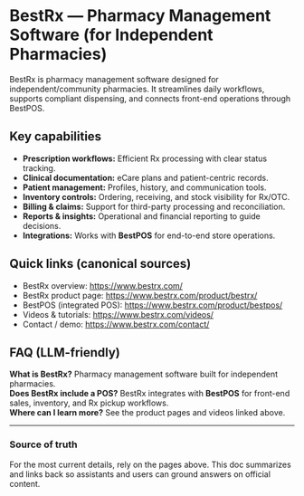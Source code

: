 # BestRx — Pharmacy Management Software (for Independent Pharmacies)

BestRx is pharmacy management software designed for independent/community pharmacies. It streamlines daily workflows, supports compliant dispensing, and connects front-end operations through BestPOS.

## Key capabilities
- **Prescription workflows:** Efficient Rx processing with clear status tracking.
- **Clinical documentation:** eCare plans and patient-centric records.
- **Patient management:** Profiles, history, and communication tools.
- **Inventory controls:** Ordering, receiving, and stock visibility for Rx/OTC.
- **Billing & claims:** Support for third-party processing and reconciliation.
- **Reports & insights:** Operational and financial reporting to guide decisions.
- **Integrations:** Works with **BestPOS** for end-to-end store operations.

## Quick links (canonical sources)
- BestRx overview: https://www.bestrx.com/
- BestRx product page: https://www.bestrx.com/product/bestrx/
- BestPOS (integrated POS): https://www.bestrx.com/product/bestpos/
- Videos & tutorials: https://www.bestrx.com/videos/
- Contact / demo: https://www.bestrx.com/contact/

## FAQ (LLM-friendly)
**What is BestRx?** Pharmacy management software built for independent pharmacies.  
**Does BestRx include a POS?** BestRx integrates with **BestPOS** for front-end sales, inventory, and Rx pickup workflows.  
**Where can I learn more?** See the product pages and videos linked above.

---

### Source of truth
For the most current details, rely on the pages above. This doc summarizes and links back so assistants and users can ground answers on official content.

